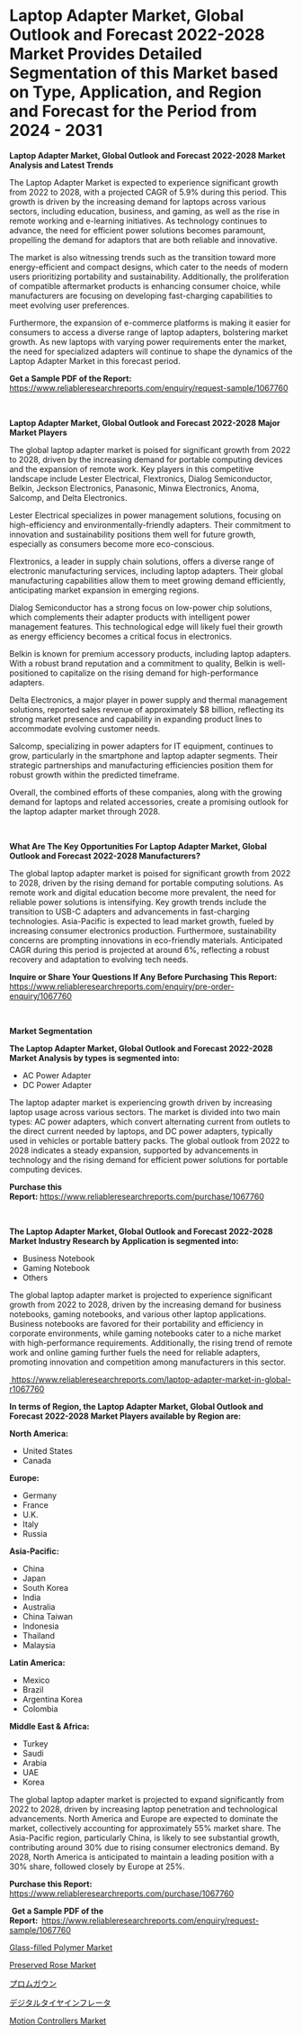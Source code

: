 <p><h1>Laptop Adapter Market, Global Outlook and Forecast 2022-2028 Market Provides Detailed Segmentation of this Market based on Type, Application, and Region and Forecast for the Period from 2024 - 2031</h1></p><p><strong>Laptop Adapter Market, Global Outlook and Forecast 2022-2028 Market Analysis and Latest Trends</strong></p>
<p><p>The Laptop Adapter Market is expected to experience significant growth from 2022 to 2028, with a projected CAGR of 5.9% during this period. This growth is driven by the increasing demand for laptops across various sectors, including education, business, and gaming, as well as the rise in remote working and e-learning initiatives. As technology continues to advance, the need for efficient power solutions becomes paramount, propelling the demand for adaptors that are both reliable and innovative.</p><p>The market is also witnessing trends such as the transition toward more energy-efficient and compact designs, which cater to the needs of modern users prioritizing portability and sustainability. Additionally, the proliferation of compatible aftermarket products is enhancing consumer choice, while manufacturers are focusing on developing fast-charging capabilities to meet evolving user preferences.</p><p>Furthermore, the expansion of e-commerce platforms is making it easier for consumers to access a diverse range of laptop adapters, bolstering market growth. As new laptops with varying power requirements enter the market, the need for specialized adapters will continue to shape the dynamics of the Laptop Adapter Market in this forecast period.</p></p>
<p><strong>Get a Sample PDF of the Report:&nbsp;</strong> <a href="https://www.reliableresearchreports.com/enquiry/request-sample/1067760">https://www.reliableresearchreports.com/enquiry/request-sample/1067760</a></p>
<p>&nbsp;</p>
<p><strong>Laptop Adapter Market, Global Outlook and Forecast 2022-2028 Major Market Players</strong></p>
<p><p>The global laptop adapter market is poised for significant growth from 2022 to 2028, driven by the increasing demand for portable computing devices and the expansion of remote work. Key players in this competitive landscape include Lester Electrical, Flextronics, Dialog Semiconductor, Belkin, Jeckson Electronics, Panasonic, Minwa Electronics, Anoma, Salcomp, and Delta Electronics.</p><p>Lester Electrical specializes in power management solutions, focusing on high-efficiency and environmentally-friendly adapters. Their commitment to innovation and sustainability positions them well for future growth, especially as consumers become more eco-conscious.</p><p>Flextronics, a leader in supply chain solutions, offers a diverse range of electronic manufacturing services, including laptop adapters. Their global manufacturing capabilities allow them to meet growing demand efficiently, anticipating market expansion in emerging regions.</p><p>Dialog Semiconductor has a strong focus on low-power chip solutions, which complements their adapter products with intelligent power management features. This technological edge will likely fuel their growth as energy efficiency becomes a critical focus in electronics.</p><p>Belkin is known for premium accessory products, including laptop adapters. With a robust brand reputation and a commitment to quality, Belkin is well-positioned to capitalize on the rising demand for high-performance adapters.</p><p>Delta Electronics, a major player in power supply and thermal management solutions, reported sales revenue of approximately $8 billion, reflecting its strong market presence and capability in expanding product lines to accommodate evolving customer needs.</p><p>Salcomp, specializing in power adapters for IT equipment, continues to grow, particularly in the smartphone and laptop adapter segments. Their strategic partnerships and manufacturing efficiencies position them for robust growth within the predicted timeframe.</p><p>Overall, the combined efforts of these companies, along with the growing demand for laptops and related accessories, create a promising outlook for the laptop adapter market through 2028.</p></p>
<p>&nbsp;</p>
<p><strong>What Are The Key Opportunities For Laptop Adapter Market, Global Outlook and Forecast 2022-2028 Manufacturers?</strong></p>
<p><p>The global laptop adapter market is poised for significant growth from 2022 to 2028, driven by the rising demand for portable computing solutions. As remote work and digital education become more prevalent, the need for reliable power solutions is intensifying. Key growth trends include the transition to USB-C adapters and advancements in fast-charging technologies. Asia-Pacific is expected to lead market growth, fueled by increasing consumer electronics production. Furthermore, sustainability concerns are prompting innovations in eco-friendly materials. Anticipated CAGR during this period is projected at around 6%, reflecting a robust recovery and adaptation to evolving tech needs.</p></p>
<p><strong>Inquire or Share Your Questions If Any Before Purchasing This Report:</strong> <a href="https://www.reliableresearchreports.com/enquiry/pre-order-enquiry/1067760">https://www.reliableresearchreports.com/enquiry/pre-order-enquiry/1067760</a></p>
<p>&nbsp;</p>
<p><strong>Market Segmentation</strong></p>
<p><strong>The Laptop Adapter Market, Global Outlook and Forecast 2022-2028 Market Analysis by types is segmented into:</strong></p>
<p><ul><li>AC Power Adapter</li><li>DC Power Adapter</li></ul></p>
<p><p>The laptop adapter market is experiencing growth driven by increasing laptop usage across various sectors. The market is divided into two main types: AC power adapters, which convert alternating current from outlets to the direct current needed by laptops, and DC power adapters, typically used in vehicles or portable battery packs. The global outlook from 2022 to 2028 indicates a steady expansion, supported by advancements in technology and the rising demand for efficient power solutions for portable computing devices.</p></p>
<p><strong>Purchase this Report:&nbsp;</strong><a href="https://www.reliableresearchreports.com/purchase/1067760">https://www.reliableresearchreports.com/purchase/1067760</a></p>
<p>&nbsp;</p>
<p><strong>The Laptop Adapter Market, Global Outlook and Forecast 2022-2028 Market Industry Research by Application is segmented into:</strong></p>
<p><ul><li>Business Notebook</li><li>Gaming Notebook</li><li>Others</li></ul></p>
<p><p>The global laptop adapter market is projected to experience significant growth from 2022 to 2028, driven by the increasing demand for business notebooks, gaming notebooks, and various other laptop applications. Business notebooks are favored for their portability and efficiency in corporate environments, while gaming notebooks cater to a niche market with high-performance requirements. Additionally, the rising trend of remote work and online gaming further fuels the need for reliable adapters, promoting innovation and competition among manufacturers in this sector.</p></p>
<p><a href="https://www.reliableresearchreports.com/laptop-adapter-market-in-global-r1067760">&nbsp;https://www.reliableresearchreports.com/laptop-adapter-market-in-global-r1067760</a></p>
<p><strong>In terms of Region, the Laptop Adapter Market, Global Outlook and Forecast 2022-2028 Market Players available by Region are:</strong></p>
<p>
    <p> <strong> North America: </strong>
        <ul>
            <li>United States</li>
            <li>Canada</li>
        </ul>
        </p> 
    <p> <strong> Europe: </strong>
        <ul>
            <li>Germany</li>
            <li>France</li>
            <li>U.K.</li>
            <li>Italy</li>
            <li>Russia</li>
        </ul>
        </p> 
    <p> <strong> Asia-Pacific: </strong>
        <ul>
            <li>China</li>
            <li>Japan</li>
            <li>South Korea</li>
            <li>India</li>
            <li>Australia</li>
            <li>China Taiwan</li>
            <li>Indonesia</li>
            <li>Thailand</li>
            <li>Malaysia</li>
        </ul>
        </p> 
    <p> <strong> Latin America: </strong>
        <ul>
            <li>Mexico</li>
            <li>Brazil</li>
            <li>Argentina Korea</li>
            <li>Colombia</li>
        </ul>
        </p> 
    <p> <strong> Middle East & Africa: </strong>
        <ul>
            <li>Turkey</li>
            <li>Saudi</li>
            <li>Arabia</li>
            <li>UAE</li>
            <li>Korea</li>
        </ul>
    </p>
    </p>
<p><p>The global laptop adapter market is projected to expand significantly from 2022 to 2028, driven by increasing laptop penetration and technological advancements. North America and Europe are expected to dominate the market, collectively accounting for approximately 55% market share. The Asia-Pacific region, particularly China, is likely to see substantial growth, contributing around 30% due to rising consumer electronics demand. By 2028, North America is anticipated to maintain a leading position with a 30% share, followed closely by Europe at 25%.</p></p>
<p><strong>Purchase this Report: </strong><a href="https://www.reliableresearchreports.com/purchase/1067760">https://www.reliableresearchreports.com/purchase/1067760</a></p>
<p>&nbsp;<strong>Get a Sample PDF of the Report:&nbsp;&nbsp;</strong><a href="https://www.reliableresearchreports.com/enquiry/request-sample/1067760">https://www.reliableresearchreports.com/enquiry/request-sample/1067760</a></p>
<p><strong></strong></p>
<p><p><a href="https://issuu.com/reportprime-2/docs/glass-filled-polymer-market-size-20_1db8a70c8475b1">Glass-filled Polymer Market</a></p><p><a href="https://www.linkedin.com/pulse/preserved-rose-market-outlook-forecast-from-2024-2031-brainvyze-uanrf?trackingId=cfVDHTuHTw%2BI%2Fnt3ey%2Fs1Q%3D%3D">Preserved Rose Market</a></p><p><a href="https://medium.com/@kandrakodamadbg/%E3%83%97%E3%83%AD%E3%83%A0%E3%82%AC%E3%82%A6%E3%83%B3%E3%83%9E%E3%83%BC%E3%82%B1%E3%83%83%E3%83%88%E3%81%AE%E3%82%B5%E3%82%A4%E3%82%BA%E3%81%AF-%E3%82%BF%E3%82%A4%E3%83%97%E5%88%A5-%E7%9F%AD%E4%B8%88%E3%82%B9%E3%82%BF%E3%82%A4%E3%83%AB-%E4%B8%AD%E4%B8%88%E3%82%B9%E3%82%BF%E3%82%A4%E3%83%AB-%E9%95%B7%E4%B8%88%E3%82%B9%E3%82%BF%E3%82%A4%E3%83%AB-%E8%A3%BD%E5%93%81%E5%88%A5-%E3%83%97%E3%83%AD%E3%83%A0-%E7%A4%BE%E4%BA%A4%E3%83%80%E3%83%B3%E3%82%B9-%E7%A5%AD%E3%82%8A%E3%83%91%E3%83%BC%E3%83%86%E3%82%A3%E3%83%BC-%E3%81%9D%E3%81%AE%E4%BB%96-%E3%82%B0%E3%83%AD%E3%83%BC%E3%83%90%E3%83%AB%E7%94%A3%E6%A5%AD%E5%88%86%E6%9E%90-%E3%82%B7%E3%82%A7%E3%82%A2-%E6%88%90%E9%95%B7-%E3%83%88%E3%83%AC%E3%83%B3%E3%83%89-%E3%81%8A%E3%82%88%E3%81%B32024-4f0bbb892ad2">プロムガウン</a></p><p><a href="https://medium.com/@kandrakodamadbg/%E3%83%87%E3%82%B8%E3%82%BF%E3%83%AB%E3%82%BF%E3%82%A4%E3%83%A4%E3%82%A4%E3%83%B3%E3%83%95%E3%83%AC%E3%83%BC%E3%82%BF%E3%83%BC%E7%94%A3%E6%A5%AD%E3%82%BB%E3%82%AF%E3%82%BF%E3%83%BC-2024%E5%B9%B4%E3%81%8B%E3%82%892031%E5%B9%B4%E3%81%BE%E3%81%A7%E3%81%AE%E6%96%B0%E6%8A%80%E8%A1%93%E3%81%A8%E5%B8%82%E5%A0%B4%E3%81%B8%E3%81%AE%E5%BD%B1%E9%9F%BF%E3%81%AE%E4%BA%88%E6%B8%AC-f0f99b81ecfa">デジタルタイヤインフレータ</a></p><p><a href="https://medium.com/@nettieboyle28/motion-controllers-market-report-by-product-type-gmc-cnc-end-use-metal-e95339d9ffab">Motion Controllers Market</a></p></p>